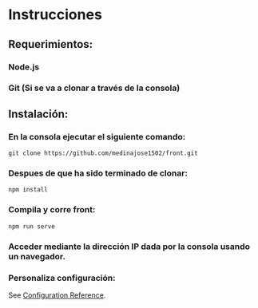 # Instrucciones

## Requerimientos:

### Node.js

### Git (Si se va a clonar a través de la consola)


## Instalación:

### En la consola ejecutar el siguiente comando:
```
git clone https://github.com/medinajose1502/front.git
```
### Despues de que ha sido terminado de clonar:
```
npm install
```

### Compila y corre front:
```
npm run serve
```

### Acceder mediante la dirección IP dada por la consola usando un navegador.

### Personaliza configuración:
See [Configuration Reference](https://cli.vuejs.org/config/).
